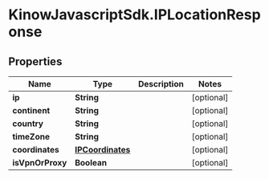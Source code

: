 # KinowJavascriptSdk.IPLocationResponse

## Properties
Name | Type | Description | Notes
------------ | ------------- | ------------- | -------------
**ip** | **String** |  | [optional] 
**continent** | **String** |  | [optional] 
**country** | **String** |  | [optional] 
**timeZone** | **String** |  | [optional] 
**coordinates** | [**IPCoordinates**](IPCoordinates.md) |  | [optional] 
**isVpnOrProxy** | **Boolean** |  | [optional] 


